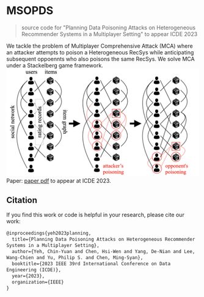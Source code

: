 # MSOPDS
> source code for "Planning Data Poisoning Attacks on Heterogeneous Recommender Systems in a Multiplayer Setting" to appear ICDE 2023


We tackle the problem of Multiplayer Comprehensive Attack (MCA) where an attacker attempts to poison a Heterogeneous RecSys while anticipating subsequent oppoennts who also poisons the same RecSys. We solve MCA under a Stackelberg game framework.
![Problem](doc/problem_setting.jpg)
Paper: [paper pdf](doc/camera_ready.pdf) to appear at ICDE 2023.

## Citation
If you find this work or code is helpful in your research, please cite our work:
```
@inproceedings{yeh2023planning,
  title={Planning Data Poisoning Attacks on Heterogeneous Recommender Systems in a Multiplayer Setting},
  author={Yeh, Chin-Yuan and Chen, Hsi-Wen and Yang, De-Nian and Lee, Wang-Chien and Yu, Philip S. and Chen, Ming-Syan},
  booktitle={2023 IEEE 39rd International Conference on Data Engineering (ICDE)},
  year={2023},
  organization={IEEE}
}
```

